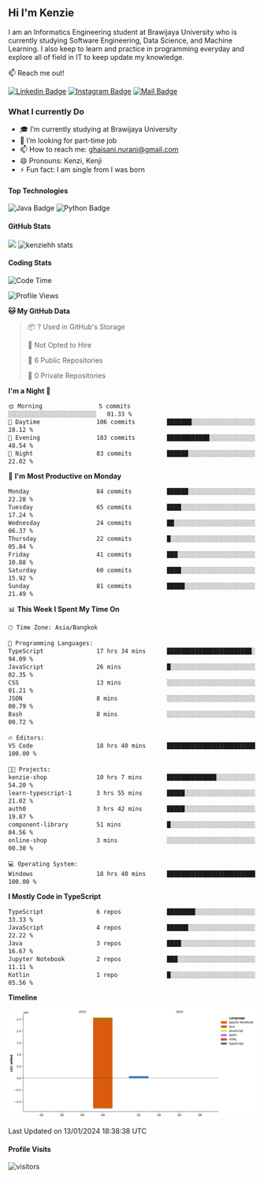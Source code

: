 ## Hi I'm Kenzie

I am an Informatics Engineering student at Brawijaya University who is currently studying Software Engineering, Data Science, and Machine Learning. I also keep to learn and practice in programming everyday and explore all of field in IT to keep update my knowledge.

:mailbox: Reach me out!

[![Linkedin Badge](https://img.shields.io/badge/-Kenzie_Taqiyassar-0e76a8?style=flat&labelColor=0e76a8&logo=linkedin&logoColor=white)](https://www.linkedin.com/in/kenzie-taqiyassar-37458b1aa/) 
[![Instagram Badge](https://img.shields.io/badge/-@__kenziehh_-e84393?style=flat&labelColor=e84393&logo=instagram&logoColor=white)](https://www.instagram.com/_kenziehh/) 
[![Mail Badge](https://img.shields.io/badge/-ghaisani.nurani-c0392b?style=flat&labelColor=c0392b&logo=gmail&logoColor=white)](mailto:ghaisani.nurani@gmail.com)

### What I currently Do

- 🎓 I’m currently studying at Brawijaya University
- 💼 I’m looking for part-time job
- 📫 How to reach me: ghaisani.nurani@gmail.com
- 😄 Pronouns: Kenzi, Kenji
- ⚡ Fun fact: I am single from I was born

#### Top Technologies
![Java Badge](https://img.shields.io/badge/Java-%23FF0000?style=for-the-badge&logo=coffee&logoColor=white&labelColor=red)
![Python Badge](https://img.shields.io/badge/Python-%230492C2?style=for-the-badge&logo=python&labelColor=black)

#### GitHub Stats
<img src="https://github-readme-stats.vercel.app/api?username=kenziehh"/>
<img src="https://github-readme-stats-xi-nine-74.vercel.app/api/top-langs/?username=kenziehh&hide_border=false&include_all_commits=true&count_private=true&layout=compact" alt="kenziehh stats"/>


#### Coding Stats
<!--START_SECTION:waka-->
![Code Time](http://img.shields.io/badge/Code%20Time-80%20hrs%2013%20mins-blue)

![Profile Views](http://img.shields.io/badge/Profile%20Views-2-blue)

**🐱 My GitHub Data** 

> 📦 ? Used in GitHub's Storage 
 > 
> 🚫 Not Opted to Hire
 > 
> 📜 6 Public Repositories 
 > 
> 🔑 0 Private Repositories 
 > 
**I'm a Night 🦉** 

```text
🌞 Morning                5 commits           ░░░░░░░░░░░░░░░░░░░░░░░░░   01.33 % 
🌆 Daytime                106 commits         ███████░░░░░░░░░░░░░░░░░░   28.12 % 
🌃 Evening                183 commits         ████████████░░░░░░░░░░░░░   48.54 % 
🌙 Night                  83 commits          ██████░░░░░░░░░░░░░░░░░░░   22.02 % 
```
📅 **I'm Most Productive on Monday** 

```text
Monday                   84 commits          ██████░░░░░░░░░░░░░░░░░░░   22.28 % 
Tuesday                  65 commits          ████░░░░░░░░░░░░░░░░░░░░░   17.24 % 
Wednesday                24 commits          ██░░░░░░░░░░░░░░░░░░░░░░░   06.37 % 
Thursday                 22 commits          █░░░░░░░░░░░░░░░░░░░░░░░░   05.84 % 
Friday                   41 commits          ███░░░░░░░░░░░░░░░░░░░░░░   10.88 % 
Saturday                 60 commits          ████░░░░░░░░░░░░░░░░░░░░░   15.92 % 
Sunday                   81 commits          █████░░░░░░░░░░░░░░░░░░░░   21.49 % 
```


📊 **This Week I Spent My Time On** 

```text
🕑︎ Time Zone: Asia/Bangkok

💬 Programming Languages: 
TypeScript               17 hrs 34 mins      ████████████████████████░   94.09 % 
JavaScript               26 mins             █░░░░░░░░░░░░░░░░░░░░░░░░   02.35 % 
CSS                      13 mins             ░░░░░░░░░░░░░░░░░░░░░░░░░   01.21 % 
JSON                     8 mins              ░░░░░░░░░░░░░░░░░░░░░░░░░   00.79 % 
Bash                     8 mins              ░░░░░░░░░░░░░░░░░░░░░░░░░   00.72 % 

🔥 Editors: 
VS Code                  18 hrs 40 mins      █████████████████████████   100.00 % 

🐱‍💻 Projects: 
kenzie-shop              10 hrs 7 mins       ██████████████░░░░░░░░░░░   54.20 % 
learn-typescript-1       3 hrs 55 mins       █████░░░░░░░░░░░░░░░░░░░░   21.02 % 
auth0                    3 hrs 42 mins       █████░░░░░░░░░░░░░░░░░░░░   19.87 % 
component-library        51 mins             █░░░░░░░░░░░░░░░░░░░░░░░░   04.56 % 
online-shop              3 mins              ░░░░░░░░░░░░░░░░░░░░░░░░░   00.30 % 

💻 Operating System: 
Windows                  18 hrs 40 mins      █████████████████████████   100.00 % 
```

**I Mostly Code in TypeScript** 

```text
TypeScript               6 repos             ████████░░░░░░░░░░░░░░░░░   33.33 % 
JavaScript               4 repos             ██████░░░░░░░░░░░░░░░░░░░   22.22 % 
Java                     3 repos             ████░░░░░░░░░░░░░░░░░░░░░   16.67 % 
Jupyter Notebook         2 repos             ███░░░░░░░░░░░░░░░░░░░░░░   11.11 % 
Kotlin                   1 repo              █░░░░░░░░░░░░░░░░░░░░░░░░   05.56 % 
```



**Timeline**

![Lines of Code chart](https://raw.githubusercontent.com/kenziehh/kenziehh/master/assets/bar_graph.png)


 Last Updated on 13/01/2024 18:38:38 UTC
<!--END_SECTION:waka-->


#### Profile Visits

![visitors](https://visitor-badge.glitch.me/badge?page_id=kenziehh.kenziehh)





